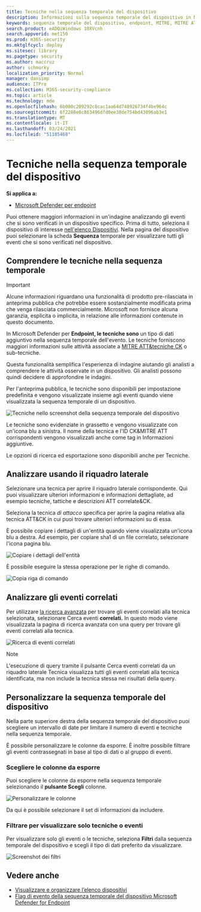```yaml
---
title: Tecniche nella sequenza temporale del dispositivo
description: Informazioni sulla sequenza temporale del dispositivo in Microsoft Defender for Endpoint
keywords: sequenza temporale del dispositivo, endpoint, MITRE, MITRE ATT&CK, tecniche, tattiche
search.product: eADQiWindows 10XVcnh
search.appverid: met150
ms.prod: m365-security
ms.mktglfcycl: deploy
ms.sitesec: library
ms.pagetype: security
ms.author: maccruz
author: schmurky
localization_priority: Normal
manager: dansimp
audience: ITPro
ms.collection: M365-security-compliance
ms.topic: article
ms.technology: mde
ms.openlocfilehash: 6b080c209292c8cac1aa64d748926734f4be964c
ms.sourcegitcommit: 6f2288e0c863496dfd0ee38de754bd43096ab3e1
ms.translationtype: MT
ms.contentlocale: it-IT
ms.lasthandoff: 03/24/2021
ms.locfileid: "51185468"
---
```

# <a name="techniques-in-the-device-timeline"></a>Tecniche nella sequenza temporale del dispositivo


**Si applica a:**
- [Microsoft Defender per endpoint](https://go.microsoft.com/fwlink/p/?linkid=2154037)


Puoi ottenere maggiori informazioni in un'indagine analizzando gli eventi che si sono verificati in un dispositivo specifico. Prima di tutto, seleziona il dispositivo di interesse [nell'elenco Dispositivi](machines-view-overview.md). Nella pagina del dispositivo puoi selezionare la scheda **Sequenza** temporale per visualizzare tutti gli eventi che si sono verificati nel dispositivo.

## <a name="understand-techniques-in-the-timeline"></a>Comprendere le tecniche nella sequenza temporale

>[!IMPORTANT]
>Alcune informazioni riguardano una funzionalità di prodotto pre-rilasciata in anteprima pubblica che potrebbe essere sostanzialmente modificata prima che venga rilasciata commercialmente. Microsoft non fornisce alcuna garanzia, esplicita o implicita, in relazione alle informazioni contenute in questo documento.

In Microsoft Defender per **Endpoint, le tecniche sono** un tipo di dati aggiuntivo nella sequenza temporale dell'evento. Le tecniche forniscono maggiori informazioni sulle attività associate a [MITRE ATT&tecniche CK](https://attack.mitre.org/) o sub-tecniche. 

Questa funzionalità semplifica l'esperienza di indagine aiutando gli analisti a comprendere le attività osservate in un dispositivo. Gli analisti possono quindi decidere di approfondire le indagini.

Per l'anteprima pubblica, le tecniche sono disponibili per impostazione predefinita e vengono visualizzate insieme agli eventi quando viene visualizzata la sequenza temporale di un dispositivo. 

![Tecniche nello screenshot della sequenza temporale del dispositivo](images/device-timeline-2.png)

Le tecniche sono evidenziate in grassetto e vengono visualizzate con un'icona blu a sinistra. Il nome della tecnica e l'ID CK&MITRE ATT corrispondenti vengono visualizzati anche come tag in Informazioni aggiuntive. 

Le opzioni di ricerca ed esportazione sono disponibili anche per Tecniche.

## <a name="investigate-using-the-side-pane"></a>Analizzare usando il riquadro laterale

Selezionare una tecnica per aprire il riquadro laterale corrispondente. Qui puoi visualizzare ulteriori informazioni e informazioni dettagliate, ad esempio tecniche, tattiche e descrizioni ATT correlate&CK. 

Seleziona la tecnica *di attacco* specifica per aprire la pagina relativa alla tecnica ATT&CK in cui puoi trovare ulteriori informazioni su di essa.

È possibile copiare i dettagli di un'entità quando viene visualizzata un'icona blu a destra. Ad esempio, per copiare sha1 di un file correlato, selezionare l'icona pagina blu.

![Copiare i dettagli dell'entità](images/techniques-side-pane-clickable.png)

È possibile eseguire la stessa operazione per le righe di comando.

![Copia riga di comando](images/techniques-side-pane-command.png)


## <a name="investigate-related-events"></a>Analizzare gli eventi correlati

Per utilizzare [la ricerca avanzata](advanced-hunting-overview.md) per trovare gli eventi correlati alla tecnica selezionata, selezionare Cerca eventi **correlati.** In questo modo viene visualizzata la pagina di ricerca avanzata con una query per trovare gli eventi correlati alla tecnica.

![Ricerca di eventi correlati](images/techniques-hunt-for-related-events.png)

>[!NOTE]
>L'esecuzione  di query tramite il pulsante Cerca eventi correlati da un riquadro laterale Tecnica visualizza tutti gli eventi correlati alla tecnica identificata, ma non include la tecnica stessa nei risultati della query.


## <a name="customize-your-device-timeline"></a>Personalizzare la sequenza temporale del dispositivo

Nella parte superiore destra della sequenza temporale del dispositivo puoi scegliere un intervallo di date per limitare il numero di eventi e tecniche nella sequenza temporale. 

È possibile personalizzare le colonne da esporre. È inoltre possibile filtrare gli eventi contrassegnati in base al tipo di dati o al gruppo di eventi.

### <a name="choose-columns-to-expose"></a>Scegliere le colonne da esporre
Puoi scegliere le colonne da esporre nella sequenza temporale selezionando il **pulsante Scegli** colonne.

![Personalizzare le colonne](images/filter-customize-columns.png)

Da qui è possibile selezionare il set di informazioni da includere.

### <a name="filter-to-view-techniques-or-events-only"></a>Filtrare per visualizzare solo tecniche o eventi

Per visualizzare solo gli eventi o le tecniche, seleziona **Filtri** dalla sequenza temporale del dispositivo e scegli il tipo di dati preferito da visualizzare.

![Screenshot dei filtri](images/device-timeline-filters.png)



## <a name="see-also"></a>Vedere anche
- [Visualizzare e organizzare l’elenco dispositivi](machines-view-overview.md)
- [Flag di evento della sequenza temporale del dispositivo Microsoft Defender for Endpoint](device-timeline-event-flag.md) 


 
